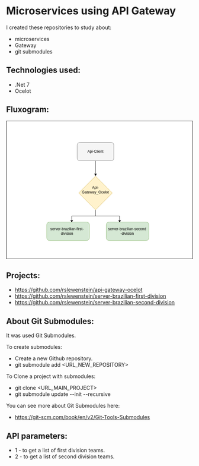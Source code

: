 # Microservices using API Gateway
I created these repositories to study about:
- microservices
- Gateway
- git submodules

## Technologies used:
- .Net 7
- Ocelot

## Fluxogram: 
![alt text](img/Ocelot-Microservices.drawio.png)

## Projects:
- https://github.com/rslewenstein/api-gateway-ocelot
- https://github.com/rslewenstein/server-brazilian-first-division
- https://github.com/rslewenstein/server-brazilian-second-division

## About Git Submodules:
It was used Git Submodules.

To create submodules:
- Create a new Github repository. 
- git submodule add <URL_NEW_REPOSITORY>

To Clone a project with submodules:
- git clone <URL_MAIN_PROJECT>
- git submodule update --init --recursive

You can see more about Git Submodules here:
- https://git-scm.com/book/en/v2/Git-Tools-Submodules

## API parameters:
- 1 - to get a list of first division teams.
- 2 - to get a list of second division teams.